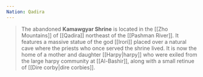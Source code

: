 ```yaml
---
Nation: Qadira
---
```

> The abandoned **Kamawgyar Shrine** is located in the [[Zho Mountains]] of [[Qadira]] northeast of the [[Pashman River]]. It features a massive statue of the god [[Irori]] placed over a natural cave where the priests who once served the shrine lived. It is now the home of a mother and daughter [[Harpy|harpy]] who were exiled from the large harpy community at [[Al-Bashir]], along with a small retinue of [[Dire corby|dire corbies]].